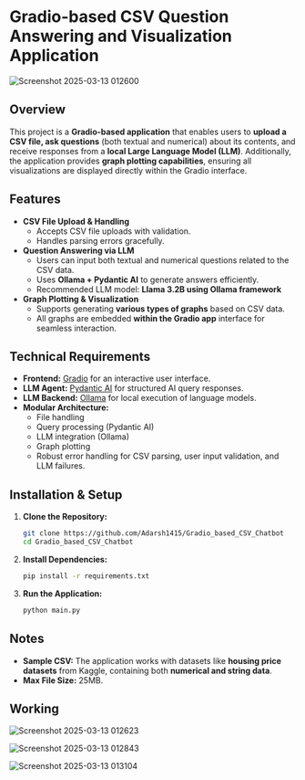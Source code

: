 # Gradio-based CSV Question Answering and Visualization Application
![Screenshot 2025-03-13 012600](https://github.com/user-attachments/assets/a0023c13-708a-4860-af89-db43486d6e6e)
## Overview
This project is a **Gradio-based application** that enables users to **upload a CSV file, ask questions** (both textual and numerical) about its contents, and receive responses from a **local Large Language Model (LLM)**. Additionally, the application provides **graph plotting capabilities**, ensuring all visualizations are displayed directly within the Gradio interface.

## Features
- **CSV File Upload & Handling**
  - Accepts CSV file uploads with validation.
  - Handles parsing errors gracefully.
- **Question Answering via LLM**
  - Users can input both textual and numerical questions related to the CSV data.
  - Uses **Ollama + Pydantic AI** to generate answers efficiently.
  - Recommended LLM model: **Llama 3.2B using Ollama framework** 
- **Graph Plotting & Visualization**
  - Supports generating **various types of graphs** based on CSV data.
  - All graphs are embedded **within the Gradio app** interface for seamless interaction.

## Technical Requirements
- **Frontend:** [Gradio](https://www.gradio.app/) for an interactive user interface.
- **LLM Agent:** [Pydantic AI](https://docs.pydantic.dev/latest/) for structured AI query responses.
- **LLM Backend:** [Ollama](https://ollama.com/) for local execution of language models.
- **Modular Architecture:**
  - File handling
  - Query processing (Pydantic AI)
  - LLM integration (Ollama)
  - Graph plotting
  - Robust error handling for CSV parsing, user input validation, and LLM failures.

## Installation & Setup
1. **Clone the Repository:**
   ```sh
   git clone https://github.com/Adarsh1415/Gradio_based_CSV_Chatbot
   cd Gradio_based_CSV_Chatbot
   ```
2. **Install Dependencies:**
   ```sh
   pip install -r requirements.txt
   ```
3. **Run the Application:**
   ```sh
   python main.py
   ```

## Notes
- **Sample CSV:** The application works with datasets like **housing price datasets** from Kaggle, containing both **numerical and string data**.
- **Max File Size:** 25MB.



## Working
![Screenshot 2025-03-13 012623](https://github.com/user-attachments/assets/e0df116f-dfc9-4f90-b0eb-eccf9d2793b3)

![Screenshot 2025-03-13 012843](https://github.com/user-attachments/assets/f3336660-4bdb-4fbf-a89a-2193923821e1)

![Screenshot 2025-03-13 013104](https://github.com/user-attachments/assets/d33780b7-20df-42aa-83a3-7dc8f46af355)
